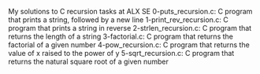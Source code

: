 My solutions to C recursion tasks at ALX SE
0-puts_recursion.c: C program that prints a string, followed by a new line
1-print_rev_recursion.c: C program that prints a string in reverse
2-strlen_recursion.c: C program that returns the length of a string
3-factorial.c: C program that returns the factorial of a given number
4-pow_recursion.c: C program that returns the value of x raised to the power of y
5-sqrt_recursion.c: C program that returns the natural square root of a given number
